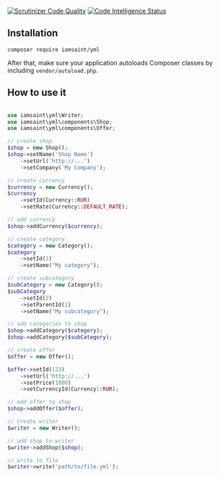 [![Scrutinizer Code Quality](https://scrutinizer-ci.com/g/iamsaint/yml/badges/quality-score.png?b=master)](https://scrutinizer-ci.com/g/iamsaint/yml/?branch=master) [![Code Intelligence Status](https://scrutinizer-ci.com/g/iamsaint/yml/badges/code-intelligence.svg?b=master)](https://scrutinizer-ci.com/code-intelligence)

Installation
-------------
```
composer require iamsaint/yml
```

After that, make sure your application autoloads Composer classes by including
`vendor/autoload.php`.

How to use it
-------------

```php

use iamsaint\yml\Writer;
use iamsaint\yml\components\Shop;
use iamsaint\yml\components\Offer;

// create shop
$shop = new Shop();
$shop->setName('Shop Name')
    ->setUrl('http://...')
    ->setCompany('My Company');

// create currency
$currency = new Currency();
$currency
    ->setId(Currency::RUR)
    ->setRate(Currency::DEFAULT_RATE);

// add currency
$shop->addCurrency($currency);

// create category
$category = new Category();
$category
    ->setId(1)
    ->setName("My category");

// create subcategory
$subCategory = new Category();
$subCategory
    ->setId(2)
    ->setParentId(1)
    ->setName("My subcategory");

// add categories to shop
$shop->addCategory($category);
$shop->addCategory($subCategory);

// create offer
$offer = new Offer();

$offer->setId(123)
    ->setUrl('http://...')
    ->setPrice(1000)
    ->setCurrencyId(Currency::RUR);

// add offer to shop    
$shop->addOffer($offer);

// create writer
$writer = new Writer();

// add shop to writer
$writer->addShop($shop);

// write to file
$writer->write('path/to/file.yml');

```
